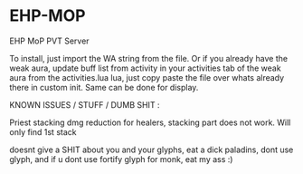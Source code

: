 # EHP-MOP
EHP MoP PVT Server


To install, just import the WA string from the file.
Or if you already have the weak aura, update buff list from activity in your activities tab of the weak aura from the activities.lua  lua, just copy paste the file over whats already there in custom init. Same can be done for display.

KNOWN ISSUES / STUFF / DUMB SHIT :

  Priest stacking dmg reduction for healers, stacking part does not work. Will only find 1st stack
  
  doesnt give a SHIT about you and your glyphs, eat a dick paladins, dont use glyph, and if u dont use fortify glyph for monk, eat my ass :)
